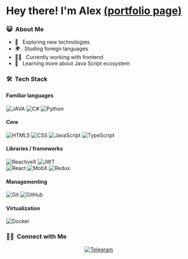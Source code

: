 # Hey there! I'm Alex [(portfolio page)](https://vladlennin.github.io/)

<h3> 😺 &nbsp;About Me </h3>

- 📖 &nbsp; Exploring new technologies
- 🌍 &nbsp; Studing foreign languages
- 👨‍💻 &nbsp; Currently working with frontend
- 🚀 &nbsp; Learning more about Java Script ecosystem


### 🛠 &nbsp;Tech Stack
  #### Familiar languages 
  ![JAVA](https://img.shields.io/badge/-JAVA-333333?style=for-the-badge&logo=java)
  ![C#](https://img.shields.io/badge/-C%23-333333?style=for-the-badge&logo=Csharp&logoColor=239120)
  ![Python](https://img.shields.io/badge/-Python-333333?style=for-the-badge&logo=Python)
  #### Core
  ![HTML5](https://img.shields.io/badge/-HTML5-333333?style=for-the-badge&logo=HTML5)
  ![CSS](https://img.shields.io/badge/-CSS3-333333?style=for-the-badge&logo=CSS3&logoColor=1572B6)
  ![JavaScript](https://img.shields.io/badge/-JavaScript-333333?style=for-the-badge&logo=javascript)
  ![TypeScript](https://img.shields.io/badge/-TypeScript-333333?style=for-the-badge&logo=typescript)
  #### Libraries / frameworks
  ![ReactiveX](https://img.shields.io/badge/-RxJS-333333?style=for-the-badge&logo=reactiveX&logoColor=B7178C)
  ![JWT](https://img.shields.io/badge/-JSON_WEB_Tokens-333333?style=for-the-badge&logo=jsonwebtokens&logoColor=ffffff)
  <br/>
  ![React](https://img.shields.io/badge/-React-333333?style=for-the-badge&logo=react)
  ![MobX](https://img.shields.io/badge/-MobX-333333?style=for-the-badge&logo=mobx&logoColor=e36114)
  ![Redux](https://img.shields.io/badge/-Redux-333333?style=for-the-badge&logo=redux&logoColor=7248b6)
  #### Managementing
  ![Git](https://img.shields.io/badge/-Git-333333?style=for-the-badge&logo=git)
  ![GitHub](https://img.shields.io/badge/-GitHub-333333?style=for-the-badge&logo=github)
   #### Virtualization
  ![Docker](https://img.shields.io/badge/-docker-333333?style=for-the-badge&logo=docker)
 
<h3> 🤝🏻 &nbsp;Connect with Me </h3>

<p style="text-align: center;">
  <a href="https://t.me/VladlenMarchenko">
    <img alt="Telegram" src="https://img.shields.io/static/v1?style=for-the-badge&logo=telegram&label=telegram&message=Vladlen&color=007ec6">
  </a>

</p>
